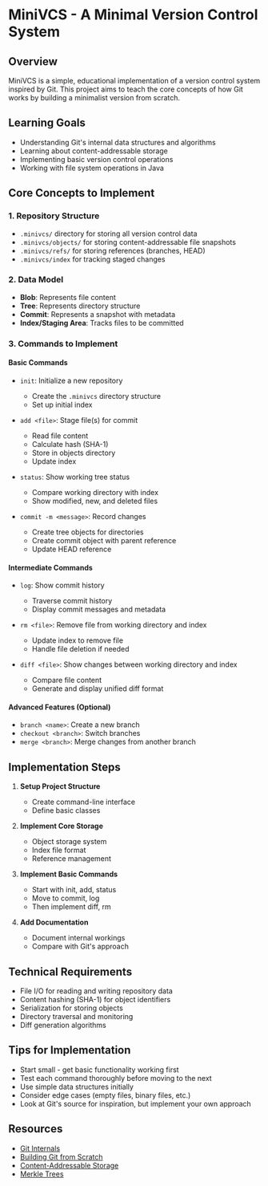 # MiniVCS - A Minimal Version Control System

## Overview

MiniVCS is a simple, educational implementation of a version control system inspired by Git. This project aims to teach the core concepts of how Git works by building a minimalist version from scratch.

## Learning Goals

- Understanding Git's internal data structures and algorithms
- Learning about content-addressable storage
- Implementing basic version control operations
- Working with file system operations in Java

## Core Concepts to Implement

### 1. Repository Structure

- `.minivcs/` directory for storing all version control data
- `.minivcs/objects/` for storing content-addressable file snapshots
- `.minivcs/refs/` for storing references (branches, HEAD)
- `.minivcs/index` for tracking staged changes

### 2. Data Model

- **Blob**: Represents file content
- **Tree**: Represents directory structure
- **Commit**: Represents a snapshot with metadata
- **Index/Staging Area**: Tracks files to be committed

### 3. Commands to Implement

#### Basic Commands

- `init`: Initialize a new repository

  - Create the `.minivcs` directory structure
  - Set up initial index

- `add <file>`: Stage file(s) for commit

  - Read file content
  - Calculate hash (SHA-1)
  - Store in objects directory
  - Update index

- `status`: Show working tree status

  - Compare working directory with index
  - Show modified, new, and deleted files

- `commit -m <message>`: Record changes
  - Create tree objects for directories
  - Create commit object with parent reference
  - Update HEAD reference

#### Intermediate Commands

- `log`: Show commit history

  - Traverse commit history
  - Display commit messages and metadata

- `rm <file>`: Remove file from working directory and index

  - Update index to remove file
  - Handle file deletion if needed

- `diff <file>`: Show changes between working directory and index
  - Compare file content
  - Generate and display unified diff format

#### Advanced Features (Optional)

- `branch <name>`: Create a new branch
- `checkout <branch>`: Switch branches
- `merge <branch>`: Merge changes from another branch

## Implementation Steps

1. **Setup Project Structure**

   - Create command-line interface
   - Define basic classes

2. **Implement Core Storage**

   - Object storage system
   - Index file format
   - Reference management

3. **Implement Basic Commands**

   - Start with init, add, status
   - Move to commit, log
   - Then implement diff, rm

4. **Add Documentation**
   - Document internal workings
   - Compare with Git's approach

## Technical Requirements

- File I/O for reading and writing repository data
- Content hashing (SHA-1) for object identifiers
- Serialization for storing objects
- Directory traversal and monitoring
- Diff generation algorithms

## Tips for Implementation

- Start small - get basic functionality working first
- Test each command thoroughly before moving to the next
- Use simple data structures initially
- Consider edge cases (empty files, binary files, etc.)
- Look at Git's source for inspiration, but implement your own approach

## Resources

- [Git Internals](https://git-scm.com/book/en/v2/Git-Internals-Plumbing-and-Porcelain)
- [Building Git from Scratch](https://wyag.thb.lt/)
- [Content-Addressable Storage](https://en.wikipedia.org/wiki/Content-addressable_storage)
- [Merkle Trees](https://en.wikipedia.org/wiki/Merkle_tree)
